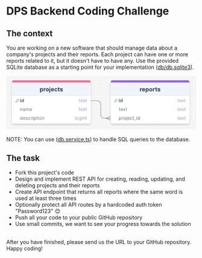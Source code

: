 # DPS Backend Coding Challenge

## The context

You are working on a new software that should manage data about a company's projects and their reports.
Each project can have one or more reports related to it, but it doesn't have to have any. Use the provided SQLite database as a starting point for your implementation ([db/db.sqlite3](./db/db.sqlite3)).

![Database schema](images/database_schema.png)

NOTE: You can use ([db.service.ts](./src/services/db.service.ts)) to handle SQL queries to the database.

## The task

-   Fork this project's code
-   Design and implement REST API for creating, reading, updating, and deleting projects and their reports
-   Create API endpoint that returns all reports where the same word is used at least three times
-   Optionally protect all API routes by a hardcoded auth token "Password123" 😊
-   Push all your code to your public GitHub repository
-   Use small commits, we want to see your progress towards the solution

\
After you have finished, please send us the URL to your GitHub repository.
\
Happy coding!
